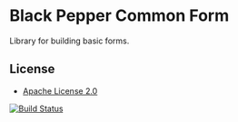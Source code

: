 Black Pepper Common Form
========================

Library for building basic forms.

License
-------

* [Apache License 2.0](http://www.apache.org/licenses/LICENSE-2.0.html)

[![Build Status](https://travis-ci.org/BlackPepperSoftware/bp-common-form.svg?branch=master)](https://travis-ci.org/BlackPepperSoftware/bp-common-form)
